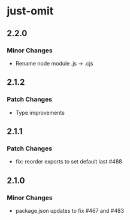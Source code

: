 # just-omit

## 2.2.0

### Minor Changes

- Rename node module .js -> .cjs

## 2.1.2

### Patch Changes

- Type improvements

## 2.1.1

### Patch Changes

- fix: reorder exports to set default last #488

## 2.1.0

### Minor Changes

- package.json updates to fix #467 and #483
